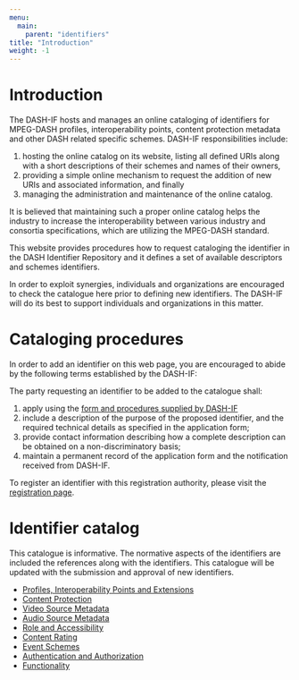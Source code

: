 ```yaml
---
menu:
  main:
    parent: "identifiers"
title: "Introduction"
weight: -1
---
```


# Introduction

The DASH-IF hosts and manages an online cataloging of identifiers for MPEG-DASH
profiles, interoperability points, content protection metadata and other DASH
related specific schemes. DASH-IF responsibilities include:

  1. hosting the online catalog on its website, listing all defined URIs along
     with a short descriptions of their schemes and names of their owners,
  2. providing a simple online mechanism to request the addition of new URIs
     and associated information, and finally
  3. managing the administration and maintenance of the online catalog.

It is believed that maintaining such a proper online catalog helps the industry
to increase the interoperability between various industry and consortia
specifications, which are utilizing the MPEG-DASH standard.

This website provides procedures how to request cataloging the identifier in
the DASH Identifier Repository and it defines a set of available descriptors
and schemes identifiers.

In order to exploit synergies, individuals and organizations are encouraged to
check the catalogue here prior to defining new identifiers. The DASH-IF will
do its best to support individuals and organizations in this matter.

# Cataloging procedures

In order to add an identifier on this web page, you are encouraged to abide by
the following terms established by the DASH-IF:

The party requesting an identifier to be added to the catalogue shall:

  1. apply using the [form and procedures supplied by DASH-IF](https://dashif.org/identifiers/registration/)
  2. include a description of the purpose of the proposed identifier, and
     the required technical details as specified in the application form;
  3. provide contact information describing how a complete description can be
     obtained on a non-discriminatory basis;
  4. maintain a permanent record of the application form and the notification
     received from DASH-IF.

To register an identifier with this registration authority, please visit the
[registration page](/identifiers/registration).

# Identifier catalog

This catalogue is informative. The normative aspects of the identifiers are
included the references along with the identifiers. This catalogue will be
updated with the submission and approval of new identifiers.

  * [Profiles, Interoperability Points and Extensions](/identifiers/profiles)
  * [Content Protection](/identifiers/protection)
  * [Video Source Metadata](/identifiers/video-source-data)
  * [Audio Source Metadata](/identifiers/audio-source-data)
  * [Role and Accessibility](/identifiers/role-and-accessibility)
  * [Content Rating](/identifiers/content-rating)
  * [Event Schemes](/identifiers/event-schemes)
  * [Authentication and Authorization](/identifiers/AAA)
  * [Functionality](/identifiers/functionality)

